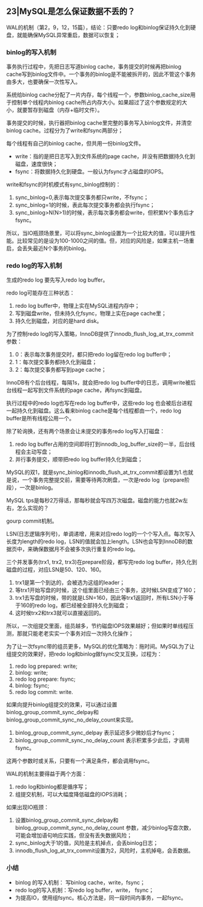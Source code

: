 ## 23|MySQL是怎么保证数据不丢的？

WAL的机制（第2，9，12，15篇），结论：只要redo log和binlog保证持久化到硬盘，就能确保MySQL异常重启，数据可以恢复；

### binlog的写入机制

事务执行过程中，先把日志写道binlog cache，事务提交的时候再把binlog cache写到binlog文件中。一个事务的binlog是不能被拆开的，因此不管这个事务由多大，也要确保一次性写入。

系统给binlog cache分配了一片内存，每个线程一个，参数binlog_cache_size用于控制单个线程内binlog cache所占内存大小。如果超过了这个参数规定的大小，就要暂存到磁盘（内存+临时文件）。

事务提交的时候，执行器把binlog cache里完整的事务写入binlog文件，并清空binlog cache。过程分为了write和fsync两部分；

每个线程有自己的binlog cache，但共用一份binlog文件。

- write：指的是把日志写入到文件系统的page cache，并没有把数据持久化到磁盘，速度很快；
- fsync：将数据持久化到硬盘。一般认为fsync才占磁盘的IOPS。

write和fsync的时机模式有sync_binlog控制的：

1. sync_binlog=0,表示每次提交事务都只write，不fsync；
2. sync_binlog=1的时候，表此每次提交事务都会执行fsync；
3. sync_binlog>N(N>1)的时候，表示每次事务都会write，但积累N个事务后才fsync。

所以，当IO瓶颈场景里，可以将sync_binlog设置为一个比较大的值，可以提升性能。比较常见的是设为100-1000之间的值。但，对应的风险是，如果主机一场重启，会丢失最近N个事务的binlog。



### redo log的写入机制

生成的redo log 要先写入redo log buffer。

redo log可能存在三种状态：

1. redo log buffer中，物理上实在MySQL进程内存中；
2. 写到磁盘write，但未持久化fsync，物理上实在page cache里；
3. 持久化到磁盘，对应的是hard disk。

为了控制redo log的写入策略，InnoDB提供了innodb_flush_log_at_trx_commit参数：

1. 0：表示每次事务提交时，都只把redo log留在redo log buffer中；
2. 1：每次提交事务都持久化到磁盘；
3. 2：每次提交事务都写到page cache；

InnoDB有个后台线程，每隔1s，就会把redo log buffer中的日志，调用write被后台线程一起写到文件系统的page cache，再fsync到磁盘。

执行过程中的redo log也写在redo log buffer中，这些redo log 也会被后台进程一起持久化到磁盘。这么看来binlog cache是每个线程都由一个，redo log buffer是所有线程公用一个。

除了轮询换，还有两个场景会让未提交的事务redo log写入打磁盘：

1. redo log buffer占用的空间即将打到innodb_log_buffer_size的一半，后台线程会主动写盘；
2. 并行事务提交，顺带把redo log buffer持久化到磁盘；

MySQL的双1，就是sync_binlog和innodb_flush_at_trx_commit都设置为1.也就是说，一个事务完整提交前，需要等待两次刷盘，一次是redo log（prepare阶段），一次是binlog。

MySQL tps是每秒2万得话，那每秒就会写四万次磁盘。磁盘的能力也就2w左右，怎么实现的？

gourp commit机制。

LSN(日志逻辑序列号)，单调递增，用来对应redo log的一个个写入点。每次写入长度为length的redo log，LSN的值就会加上length。LSN也会写到InnoDB的数据页中，来确保数据月不会被多次执行重复的redo log。

三个并发事务(trx1, trx2, trx3)在prepare阶段，都写完redo log buffer，持久化到磁盘的过程，对应LSN是50、120、160。

1. trx1是第一个到达的，会被选为这组的leader；
2. 等trx1开始写盘的时候，这个组里面已经由三个事务，这时候LSN变成了160；
3. trx1去写盘的时候，带的就是LSN=160，因此等trx1返回时，所有LSN小于等于160的redo log，都已经被全部持久化到磁盘；
4. 这时候trx2和trx3就可以直接返回的。

所以，一次组提交里面，组员越多，节约磁盘IOPS效果越好；但如果时单线程压测，那就只能老老实实一个事务对应一次持久化操作；

为了让一次fsync带的组员更多，MySQL的优化策略为：拖时间。MySQL为了让组提交的效果好，把redo log和binlog做fsync交叉互换，过程为：

1. redo log prepared: write;
2. binlog: write;
3. redo log prepare: fsync;
4. binlog: fsync;
5. redo log commit: write.

如果向提升binlog组提交的效果，可以通过设置binlog_group_commit_sync_delpay和binlog_group_commit_sync_no_delay_count来实现。

1. binlog_group_commit_sync_delpay 表示延迟多少微妙后才fsync；
2. binlog_group_commit_sync_no_delay_count 表示积累多少此后，才调用fsync。

这两个参数时或关系，只要有一个满足条件，都会调用fsync。

WAL的机制主要得益于两个方面：

1. redo log和binlog都是循序写；
2. 组提交机制，可以大幅度降低磁盘的IOPS消耗；

如果出现IO瓶颈：

1. 设置binlog_group_commit_sync_delpay和binlog_group_commit_sync_no_delay_count 参数，减少binlog写盘次数，可能会增加语句响应实践，但没有丢失数据风险；
2. sync_binlog大于1的值，风险是主机掉点，会丢binlog日志；
3. innodb_flush_log_at_trx_commit设置为2，风险时，主机掉电，会丢数据。



### 小结

- binlog 的写入机制： 写binlog cache，write，fsync；
- redo log的写入机制：写redo log buffer，write， fsync；
- 为提高IO，使用组fsync。核心方法是，同一段时间内事务，一起fsync。